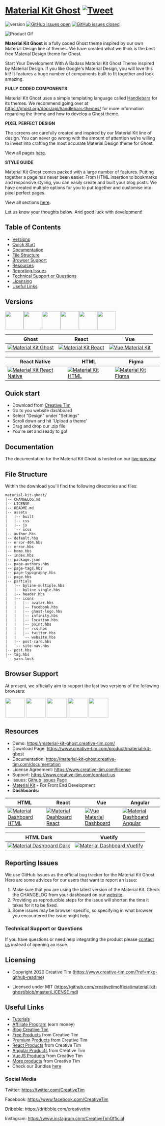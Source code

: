 # [Material Kit Ghost](https://material-kit-ghost.creative-tim.com/) [![Tweet](https://img.shields.io/twitter/url/http/shields.io.svg?style=social&logo=twitter)](https://twitter.com/home?status=Material%20Kit%20Ghost,%20a%20cool%20Material%20Design%20Ghost%20Theme%20%E2%9D%A4%EF%B8%8F%20https%3A//bit.ly/2KAj86H%20%23reactnative%20%23argon%20%23designsystem%20%23developers%20via%20%40CreativeTim)


 ![version](https://img.shields.io/badge/version-1.0.0-blue.svg)  [![GitHub issues open](https://img.shields.io/github/issues/creativetimofficial/argon-react-native.svg?style=flat)](https://github.com/creativetimofficial/argon-react-native/issues?q=is%3Aopen+is%3Aissue) [![GitHub issues closed](https://img.shields.io/github/issues-closed-raw/creativetimofficial/material-kit-ghost.svg?maxAge=2592000)](https://github.com/creativetimofficial/material-kit-ghost/issues?q=is%3Aissue+is%3Aclosed)


![Product Gif](https://raw.githubusercontent.com/creativetimofficial/public-assets/master/material-kit-ghost/opt_mk_ghost_thumbnail.jpg)


**Material Kit Ghost** is a fully coded Ghost theme inspired by our own Material Design line of themes. We have created what we think is the best free Material Design theme for Ghost.

Start Your Development With A Badass Material Kit Ghost Theme inspired by Material Design. If you like Google's Material Design, you will love this kit! It features a huge number of components built to fit together and look amazing. 

**FULLY CODED COMPONENTS**

Material Kit Ghost uses a simple templating language called [Handlebars](http://handlebarsjs.com/) for its themes. We recommend going over at https://ghost.org/docs/api/handlebars-themes/ for more information regarding the theme and how to develop a Ghost theme.


**PIXEL PERFECT DESIGN**

The screens are carefully created and inspired by our Material Kit line of design. You can never go wrong with the amount of attention we’re willing to invest into crafting the most accurate Material Design theme for Ghost. 

View all pages [here](https://material-kit-ghost.creative-tim.com/). 

**STYLE GUIDE** 

Material Kit Ghost comes packed with a large number of features. Putting together a page has never been easier. From HTML insertion to bookmarks and responsive styling, you can easily create and built your blog posts. We have created multiple options for you to put together and customise into pixel perfect pages. 

View all sections [here](https://material-kit-ghost.creative-tim.com/style-guide/).


Let us know your thoughts below. And good luck with development!


## Table of Contents

* [Versions](#versions) 
* [Quick Start](#quick-start)
* [Documentation](#documentation)
* [File Structure](#file-structure)
* [Browser Support](#browser-support)
* [Resources](#resources)
* [Reporting Issues](#reporting-issues)
* [Technical Support or Questions](#technical-support-or-questions)
* [Licensing](#licensing)
* [Useful Links](#useful-links)

## Versions

[<img src="https://github.com/creativetimofficial/public-assets/blob/master/logos/html-logo.jpg?raw=true" width="60" height="60" />](https://www.creative-tim.com/product/material-kit?ref=mkg-github-readme)[<img src="https://github.com/creativetimofficial/public-assets/blob/master/logos/vue-logo.jpg?raw=true" width="60" height="60" />](https://www.creative-tim.com/product/vue-material-kit?ref=mkg-github-readme)[<img src="https://github.com/creativetimofficial/public-assets/blob/master/logos/react-logo.jpg?raw=true" width="60" height="60" />](https://www.creative-tim.com/product/material-kit-react?ref=mkg-github-readme)[<img src="https://github.com/creativetimofficial/public-assets/blob/master/logos/react-native-logo.jpg?raw=true" width="60" height="60" />](https://www.creative-tim.com/product/material-kit-react-native?ref=mkg-github-readme)[<img src="https://github.com/creativetimofficial/public-assets/blob/master/logos/figma-logo.jpg?raw=true" width="60" height="60" />](https://demos.creative-tim.com/material-kit-figma/presentation.html?ref=mkg-github-readme)[<img src="https://github.com/creativetimofficial/public-assets/blob/master/logos/wordpress-logo.jpg?raw=true" width="60" height="60" />](https://themeisle.com/themes/hestia/?ref=creativetim)

| Ghost | React | Vue  |
| --- | --- | ---  |
| [![Material Kit Ghost](https://raw.githubusercontent.com/creativetimofficial/public-assets/master/material-kit-ghost/opt_mk_ghost_thumbnail.jpg)](https://www.creative-tim.com/product/material-kit-ghost?ref=mkg-github-readme)  | [![Material Kit  React](https://github.com/creativetimofficial/public-assets/blob/master/material-kit-react/material-kit-react.jpeg?raw=true)](https://www.creative-tim.com/product/material-kit-react?ref=mkg-github-readme)  | [![Vue Material Kit](https://github.com/creativetimofficial/public-assets/blob/master/vue-material-kit/vue-material-kit.jpeg?raw=true)](https://www.creative-tim.com/product/vue-material-kit?ref=mkg-github-readme)

| React Native | HTML | Figma |
| ---  | --- | --- |
| [![Material Kit React Native](https://github.com/creativetimofficial/public-assets/blob/master/material-kit-react-native/opt_mkrn_thumbnail.jpg?raw=true)](https://www.creative-tim.com/product/material-kit-react-native?ref=mkg-github-readme) | [![Material Kit  HTML](https://github.com/creativetimofficial/public-assets/blob/master/material-kit/material-kit.jpeg?raw=true)](https://www.creative-tim.com/product/material-kit?ref=mkg-github-readme) | [![Material Kit Figma](https://github.com/creativetimofficial/public-assets/blob/master/material-kit-figma/material-kit-figma.jpg?raw=true)](https://demos.creative-tim.com/material-kit-figma/presentation.html?ref=mkg-github-readme)

## Quick start
- Download from [Creative Tim](https://www.creative-tim.com/product/material-kit-ghost?ref=mkg-github-readme)
- Go to you website dashboard 
- Select "Design" under "Settings"
- Scroll down and hit 'Upload a theme'
- Drag and drop our .zip file 
- You're set and ready to go!

## Documentation
The documentation for the Material Kit Ghost is hosted on our [live preview](https://material-kit-ghost.creative-tim.com/documentation?ref=mkg-github-readme).


## File Structure
Within the download you'll find the following directories and files:

```
material-kit-ghost/
|-- CHANGELOG.md
|-- LICENSE
|-- README.md
|-- assets
|   |-- built
|   |-- css
|   |-- js
|   `-- scss
|-- author.hbs
|-- default.hbs
|-- error-404.hbs
|-- error.hbs
|-- home.hbs
|-- index.hbs
|-- package.json
|-- page-authors.hbs
|-- page-tags.hbs
|-- page-typography.hbs
|-- page.hbs
|-- partials
|   |-- byline-multiple.hbs
|   |-- byline-single.hbs
|   |-- header.hbs
|   |-- icons
|   |   |-- avatar.hbs
|   |   |-- facebook.hbs
|   |   |-- ghost-logo.hbs
|   |   |-- infinity.hbs
|   |   |-- location.hbs
|   |   |-- point.hbs
|   |   |-- rss.hbs
|   |   |-- twitter.hbs
|   |   `-- website.hbs
|   |-- post-card.hbs
|   `-- site-nav.hbs
|-- post.hbs
|-- tag.hbs
`-- yarn.lock

```


## Browser Support

At present, we officially aim to support the last two versions of the following browsers:

<img src="https://github.com/creativetimofficial/public-assets/blob/master/logos/chrome-logo.png?raw=true" width="64" height="64"> <img src="https://raw.githubusercontent.com/creativetimofficial/public-assets/master/logos/firefox-logo.png" width="64" height="64"> <img src="https://raw.githubusercontent.com/creativetimofficial/public-assets/master/logos/edge-logo.png" width="64" height="64"> <img src="https://raw.githubusercontent.com/creativetimofficial/public-assets/master/logos/safari-logo.png" width="64" height="64"> <img src="https://raw.githubusercontent.com/creativetimofficial/public-assets/master/logos/opera-logo.png" width="64" height="64">


## Resources
- Demo: <https://material-kit-ghost.creative-tim.com/>
- Download Page: <https://www.creative-tim.com/product/material-kit-ghost>
- Documentation: <https://material-kit-ghost.creative-tim.com/documentation>
- License Agreement: <https://www.creative-tim.com/license>
- Support: <https://www.creative-tim.com/contact-us>
- Issues: [Github Issues Page](https://github.com/creativetimofficial/material-kit-ghost/issues)
- [Material Kit](https://www.creative-tim.com/product/material-kit?ref=mkg-github-readme) - For Front End Development
- **Dashboards:**

| HTML | React | Vue  | Angular |
| --- | --- | ---  | ---  |
| [![Material Dashboard  HTML](https://github.com/creativetimofficial/public-assets/blob/master/material-dashboard-html/material-dashboard.jpeg?raw=true)](https://www.creative-tim.com/product/material-dashboard?ref=mkg-github-readme) | [![Material Dashboard  React](https://github.com/creativetimofficial/public-assets/blob/master/material-dashboard-react/material-dashboard-react.jpeg?raw=true)](https://www.creative-tim.com/product/material-dashboard-react?ref=mkg-github-readme) | [![Vue Material Dashboard](https://github.com/creativetimofficial/public-assets/blob/master/vue-material-dashboard/vue-material-dashboard.jpeg?raw=true)](https://www.creative-tim.com/product/vue-material-dashboard?ref=mkg-github-readme)  | [![ Material Dashboard Angular](https://github.com/creativetimofficial/public-assets/blob/master/material-dashboard-angular/material-dashboard-angular.jpg?raw=true)](https://www.creative-tim.com/product/material-dashboard-angular2?ref=mkg-github-readme)

| HTML Dark | Vuetify  |
| --- | --- |
| [![Material Dashboard Dark](https://github.com/creativetimofficial/public-assets/blob/master/material-dashboard-dark/material-dashboard-dark.jpg?raw=true)](https://www.creative-tim.com/product/material-dashboard-dark?ref=mkg-github-readme) | [![Material Dashboard Vuetify](https://github.com/creativetimofficial/public-assets/blob/master/material-dashboard-vuetify/material-dashboard-vuetify.jpg?raw=true)](https://www.creative-tim.com/product/vuetify-material-dashboard?ref=mkg-github-readme)


## Reporting Issues

We use GitHub Issues as the official bug tracker for the Material Kit Ghost. Here are some advices for our users that want to report an issue:

1. Make sure that you are using the latest version of the Material Kit. Check the CHANGELOG from your dashboard on our [website](https://www.creative-tim.com/?ref=mkg-github-readme).
2. Providing us reproducible steps for the issue will shorten the time it takes for it to be fixed.
3. Some issues may be browser specific, so specifying in what browser you encountered the issue might help.


### Technical Support or Questions

If you have questions or need help integrating the product please [contact us](https://www.creative-tim.com/contact-us?ref=mkg-github-readme) instead of opening an issue.


## Licensing

- Copyright 2020 Creative Tim (https://www.creative-tim.com/?ref=mkg-github-readme)

- Licensed under MIT (https://github.com/creativetimofficial/material-kit-ghost/blob/master/LICENSE.md)


## Useful Links

- [Tutorials](https://www.youtube.com/channel/UCVyTG4sCw-rOvB9oHkzZD1w)
- [Affiliate Program](https://www.creative-tim.com/affiliates/new?ref=mkg-github-readme) (earn money)
- [Blog Creative Tim](http://blog.creative-tim.com/)
- [Free Products](https://www.creative-tim.com/bootstrap-themes/free?ref=mkg-github-readme) from Creative Tim
- [Premium Products](https://www.creative-tim.com/bootstrap-themes/premium?ref=mkg-github-readme) from Creative Tim
- [React Products](https://www.creative-tim.com/bootstrap-themes/react-themes?ref=mkg-github-readme) from Creative Tim
- [Angular Products](https://www.creative-tim.com/bootstrap-themes/angular-themes?ref=mkg-github-readme) from Creative Tim
- [VueJS Products](https://www.creative-tim.com/bootstrap-themes/vuejs-themes?ref=mkg-github-readme) from Creative Tim
- [More products](https://www.creative-tim.com/bootstrap-themes?ref=mkg-github-readme) from Creative Tim
- Check our Bundles [here](https://www.creative-tim.com/bundles?ref=mkg-github-readme)


### Social Media

Twitter: <https://twitter.com/CreativeTim>

Facebook: <https://www.facebook.com/CreativeTim>

Dribbble: <https://dribbble.com/creativetim>

Instagram: <https://www.instagram.com/CreativeTimOfficial>

